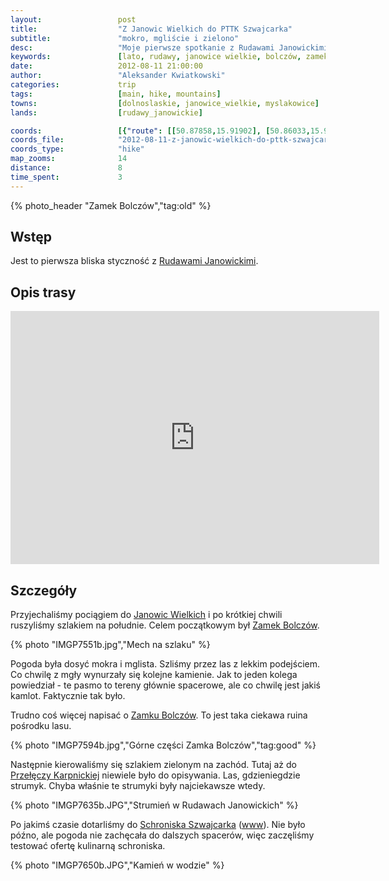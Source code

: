 ```yaml
---
layout:                 post
title:                  "Z Janowic Wielkich do PTTK Szwajcarka"
subtitle:               "mokro, mgliście i zielono"
desc:                   "Moje pierwsze spotkanie z Rudawami Janowickimi, a dokładniej z północną częścia, można podsumować jako spacer przez letni, deszczowy las. Najciekawszym obiektem na trasie był Zamek Bolczów."
keywords:               [lato, rudawy, janowice wielkie, bolczów, zamek, deszcz, deszczowy]
date:                   2012-08-11 21:00:00
author:                 "Aleksander Kwiatkowski"
categories:             trip
tags:                   [main, hike, mountains]
towns:                  [dolnoslaskie, janowice_wielkie, myslakowice]
lands:                  [rudawy_janowickie]

coords:                 [{"route": [[50.87858,15.91902], [50.86033,15.91344], [50.85979,15.90640], [50.85507,15.90683], [50.85193,15.89387], [50.86477,15.87550], [50.86331,15.87215]], "type": "hike"}]
coords_file:            "2012-08-11-z-janowic-wielkich-do-pttk-szwajcarka.json"
coords_type:            "hike"
map_zooms:              14
distance:               8
time_spent:             3
---
```


[wiki-rudawy]:          https://pl.wikipedia.org/wiki/Rudawy_Janowickie
[wiki-janowice]:        https://pl.wikipedia.org/wiki/Janowice_Wielkie
[wiki-bolczow]:		      https://pl.wikipedia.org/wiki/Zamek_Bolcz%C3%B3w
[wiki-karpnicka]:       https://pl.wikipedia.org/wiki/Prze%C5%82%C4%99cz_Karpnicka
[wiki-szwajcarka]:      https://pl.wikipedia.org/wiki/Szwajcarka

[szwajcarka]:           http://schronisko-szwajcarka.pl/

{% photo_header "Zamek Bolczów","tag:old" %}

Wstęp
-----

Jest to pierwsza bliska styczność z [Rudawami Janowickimi][wiki-rudawy].

Opis trasy
----------

<iframe height='405' width='590' frameborder='0' allowtransparency='true' scrolling='no' src='https://www.strava.com/activities/167091762/embed/2fc07a8a832e752f64acbe3881a9cedb0c456366'></iframe>

Szczegóły
---------

Przyjechaliśmy pociągiem do [Janowic Wielkich][wiki-janowice] i po krótkiej chwili ruszyliśmy szlakiem na południe.
Celem początkowym był [Zamek Bolczów][wiki-bolczow].

{% photo "IMGP7551b.jpg","Mech na szlaku" %}

Pogoda była dosyć mokra i mglista. Szliśmy przez las z lekkim podejściem. Co chwilę z mgły wynurzały się kolejne
kamienie. Jak to jeden kolega powiedział - te pasmo to tereny głównie spacerowe, ale co chwilę jest
jakiś kamlot. Faktycznie tak było.

Trudno coś więcej napisać o [Zamku Bolczów][wiki-bolczow]. To jest taka ciekawa ruina pośrodku lasu.

{% photo "IMGP7594b.jpg","Górne części Zamka Bolczów","tag:good" %}

Następnie kierowaliśmy się szlakiem zielonym na zachód. Tutaj aż do [Przełęczy Karpnickiej][wiki-karpnicka]
niewiele było do opisywania. Las, gdzieniegdzie strumyk. Chyba właśnie te strumyki były najciekawsze wtedy.

{% photo "IMGP7635b.JPG","Strumień w Rudawach Janowickich" %}

Po jakimś czasie dotarliśmy do [Schroniska Szwajcarka][wiki-szwajcarka] ([www][szwajcarka]). Nie było późno, ale pogoda
nie zachęcała do dalszych spacerów, więc zaczęliśmy testować ofertę kulinarną schroniska.

{% photo "IMGP7650b.JPG","Kamień w wodzie" %}
